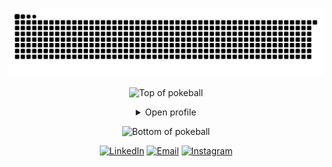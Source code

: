 
<p align = "center">
	<img src = "https://github.com/7oSkaaa/7oSkaaa/blob/output/github-contribution-grid-snake.svg?" alt = "Snake Game"/>
</p>

<div align="center">


![Top of pokeball](https://user-images.githubusercontent.com/44261381/209363264-ac854d3c-2cc2-44c4-928e-8a08d1013f46.png)

<details>
<summary>Open profile</summary>

<br>
<div>
<div align="center">
    <img height="200" alt="Avatar photo of Omar" src="https://raw.githubusercontent.com/Oomars1/Avatar/main/D00F432A-43CB-4996-AD43-BCE7F2C4F063.png" />
</div>

  <div align=center>
      <a href="https://git.io/typing-svg"><img src="https://readme-typing-svg.demolab.com/?font=VT323&size=35&duration=3500&pause=300&color=6A0572&center=true&vCenter=true&width=500&lines=Hey%2C+I+am+Omar+De%20Paz;Welcome+to+My+GitHub+Profile;Inquisitive+and+Curious+by+nature;Systems+Engineer;Frontend+and+Backend+Developer;Exploring+AI+and+Problem-solving;Hardworking+and+Ambitious;Gym+Enthusiast;Football+Lover;Music+and+Programming+Lover" alt="Typing SVG" /></a>
  </div>
</div>

<details>
<summary>About me</summary>

[//]: # (You must have a lf before the markdown element when inside a block for it to work: https://stackoverflow.com/questions/29368902/how-can-i-wrap-my-markdown-in-an-html-div)

<div align="left">

```js
/**
 * Represents me.
 *
 * @constructor
 * @param {string} location - Santa ana, El Salvador.
 * @param {string} languagues - Spanish, basic English.
 * @param {string} specialization - Specializing in frontend and backend development, mobile and web application development, backend systems architecture, database management, and software testing.
 * @param {string} interests - AI, Distributed Systems & problem-solving.
 * @param {string} hobbies - Hiking, playing video games, going to the gym, playing football, reading, and listening to music.
 * @param {string} education - Bachelor of Engineering in Computer Systems, Universidad Nacional de El Salvador.
 * @param {string} approachable - Yes, actively seeking exciting opportunities. Feel free to reach out for potential collaborations or job offers.
 * @param {string} strength - Resolute and determined in facing challenges.
 * @param {string} Weakness - Sometimes I focus too much on perfecting a solution, but I’m learning to find the balance between quality and speed..
 *
 * @throws {Punch} To any and all bugs.
 *
 * @returns {Object} Me.
 */
```
</div>

</details>

<details>
<summary>Tools</summary>
<div>
  <p style="display: inline-block;" align="center">
    <kbd>
	    <kbd>Programming Languages</kbd>
	    <br><br>
	    <img width="30px" src="https://skillicons.dev/icons?i=c" alt="C" title="C"/>
	    <img width="30px" src="https://skillicons.dev/icons?i=cs" alt="C#" title="C#"/>
	    <img width="30px" src="https://skillicons.dev/icons?i=java" alt="Java" title="Java"/>
	    <img width="30px" src="https://skillicons.dev/icons?i=js" alt="JavaScript" title="JavaScript"/>
	    <img width="30px" src="https://skillicons.dev/icons?i=py" alt="Python" title="Python"/>
	</kbd>
	<kbd>
      <kbd>Back-end</kbd>
      <br>
      <br>
      <img width="30px" src="https://skillicons.dev/icons?i=fastapi" alt="fastapi" title="fastapi"/>
	<img width="30px" src="https://skillicons.dev/icons?i=spring" alt="spring" title="spring"/>
	<img width="30px" src="https://skillicons.dev/icons?i=java" alt="java" title="java"/>
	<img width="30px" src="https://skillicons.dev/icons?i=django" alt="django" title="django"/>
</kbd>
     <kbd>
      <kbd>Mobile</kbd>
      <br>
      <br>
      <img width="30px" src="https://skillicons.dev/icons?i=kotlin" alt="kotlin" title="kotlin"/>
	<img width="30px" src="https://skillicons.dev/icons?i=py" alt="Python" title="Python"/>
    </kbd>
    <kbd>
      <kbd>Front-end</kbd>
      <br>
      <br>
      <img width="30px" src="https://skillicons.dev/icons?i=html" alt="html" title="html"/>
	<img width="30px" src="https://skillicons.dev/icons?i=css" alt="css" title="css"/>
	<img width="30px" src="https://skillicons.dev/icons?i=js" alt="js" title="js"/>
	<img width="30px" src="https://skillicons.dev/icons?i=vue" alt="Vue" title="vue"/>
	<img width="30px" src="https://skillicons.dev/icons?i=bootstrap" alt="bootstrap" title="bootstrap"/>
    </kbd>
    <kbd>
      <kbd>Database</kbd>
      <br>
      <br>
      <img width="30px" src="https://skillicons.dev/icons?i=mysql" alt="mysql" title="MySQL"/>
      <img width="30px" src="https://cdn.jsdelivr.net/gh/devicons/devicon/icons/postgresql/postgresql-original.svg" alt="postgres" title="Postgres SQL"/>
      <img width="30px" src="https://cdn.jsdelivr.net/gh/devicons/devicon/icons/mongodb/mongodb-plain.svg" alt="mongodb" title="Mongo DB"/>
	<img width="30px" src="https://skillicons.dev/icons?i=sqlite" alt="sqlite" title="Sqlite"/>
	<img width="30px" src="https://skillicons.dev/icons?i=firebase" alt="firebase" title="firebase"/>
    </kbd>
    <br>
    <br>
    <kbd>
      <kbd>Automation, Data Science & AI</kbd>
      <br>
      <br>
      <img width="30" src="https://github.com/marwin1991/profile-technology-icons/assets/136815194/ab742751-b55b-43d7-8f49-9a67e293f67c" alt="Puppeteer" title="Puppeteer"/>
      <img width="30px" src="https://cdn.jsdelivr.net/gh/devicons/devicon/icons/numpy/numpy-original.svg" alt="numpy" title="Numpy"/>
      <img width="30px" src="https://cdn.jsdelivr.net/gh/devicons/devicon/icons/pandas/pandas-original.svg" alt="pandas" title="Pandas"/>
      <img width="30px" src="https://freelogopng.com/images/all_img/1681038242chatgpt-logo-png.png" alt="chatgpt" title="Chat GPT"/>
      <img width="30px" src="https://skillicons.dev/icons?i=selenium" alt="selenium" title="Selenium"/>
	    <img width="30px" src="https://skillicons.dev/icons?i=postman" alt="postman" title="Postman"/>
    </kbd>
    <kbd>
      <kbd>Operating System, Networking & Deployment</kbd>
      <br>
      <br>
      <img width="30" src="https://user-images.githubusercontent.com/25181517/117269608-b7dcfb80-ae58-11eb-8e66-6cc8753553f0.png" alt="Android" title="Android"/>
	    <img width="30" src="https://user-images.githubusercontent.com/25181517/186884150-05e9ff6d-340e-4802-9533-2c3f02363ee3.png" alt="Windows" title="Windows"/>
	    <img width="30" src="https://github.com/marwin1991/profile-technology-icons/assets/76662862/2481dc48-be6b-4ebb-9e8c-3b957efe69fa" alt="Linux" title="Linux"/>
      <img width="30" src="https://user-images.githubusercontent.com/25181517/183345125-9a7cd2e6-6ad6-436f-8490-44c903bef84c.png" alt="Nginx" title="Nginx"/>
      <img width="30px" src="https://cdn.jsdelivr.net/gh/devicons/devicon/icons/git/git-plain.svg" alt="git" title="git" />
      <img width="30px" src="https://cdn.jsdelivr.net/gh/devicons/devicon/icons/docker/docker-plain.svg" alt="docker" title="Docker"/>
      <img width="30px" src="https://icon.icepanel.io/Technology/svg/GitHub-Actions.svg" alt="githubactions" title="Github Actions"/>
      <img width="30px" src="https://skillicons.dev/icons?i=debian" alt="debian" title="Debian"/>
      <img width="30px" src="https://skillicons.dev/icons?i=heroku" alt="heroku" title="Heroku"/>
      <img width="30px" src="https://skillicons.dev/icons?i=netlify" alt="netlify" title="Netlify"/>
	<img width="30px" src="https://skillicons.dev/icons?i=firebase" alt="firebase" title="Firebase"/>
	    <img width="30px" src="https://skillicons.dev/icons?i=jenkins" alt="jenkins" title="jenkins"/>
	    <img width="30px" src="https://skillicons.dev/icons?i=kubernetes" alt="kubernetes" title="Kubernetes"/>
	    <img width="30px" src="https://skillicons.dev/icons?i=git" alt="git" title="Git"/>
	    <img width="30px" src="https://skillicons.dev/icons?i=github" alt="github" title="Github"/>
	    <img width="30px" src="https://skillicons.dev/icons?i=gitlab" alt="gitlab" title="Gitlab"/>
    </kbd>
    <kbd>
      <kbd>Terminal Scripts</kbd>
      <br>
      <br>
      <img width="30px" src="https://cdn.jsdelivr.net/gh/devicons/devicon/icons/bash/bash-original.svg" alt="bash" title="bash"/>
      <img width="30px" src="https://cdn.jsdelivr.net/gh/devicons/devicon/icons/vim/vim-original.svg" alt="vim" title="Vim"/>
	    <img width="30px" src="https://skillicons.dev/icons?i=powershell" alt="powershell" title="Powershell"/>
	    <img width="30px" src="https://skillicons.dev/icons?i=npm" alt="npm" title="Npm"/>
	       <img width="30px" src="https://cdn.jsdelivr.net/gh/devicons/devicon/icons/git/git-original-wordmark.svg" alt="git" title="Git"/>
   <img width="30px" src="https://cdn.jsdelivr.net/gh/devicons/devicon/icons/ssh/ssh-original.svg" alt="ssh" title="SSH"/>
    </kbd>
    <kbd>
      <kbd>Tools</kbd>
      <br>
      <br>
      <img width="30px" src="https://cdn.jsdelivr.net/gh/devicons/devicon/icons/vscode/vscode-original.svg"  alt="VSCode" title="VS Code"/>
      <img width="30px" src="https://upload.wikimedia.org/wikipedia/en/d/d2/Sublime_Text_3_logo.png"  alt="sublime" title="Sublime"/>
      <img width="30" src="https://user-images.githubusercontent.com/25181517/192109061-e138ca71-337c-4019-8d42-4792fdaa7128.png" alt="Postman" title="Postman"/>
	<img width="30px" src="https://cdn.jsdelivr.net/gh/devicons/devicon/icons/pycharm/pycharm-original.svg" alt="PyCharm" title="PyCharm"/>
	<img width="30px" src="https://cdn.jsdelivr.net/gh/devicons/devicon/icons/android/android-original.svg" alt="Android Studio" title="Android Studio"/>
	<img width="30px" src="https://cdn.jsdelivr.net/gh/devicons/devicon/icons/figma/figma-original.svg" alt="Figma" title="Figma"/>
	<img width="30px" src="https://cdn.jsdelivr.net/gh/devicons/devicon/icons/notion/notion-original.svg" alt="Notion" title="Notion"/>
	<img width="30px" src="https://cdn.jsdelivr.net/gh/devicons/devicon/icons/slack/slack-original.svg" alt="Slack" title="Slack"/>
	    
  </kbd>
</div>
</details>
<details>
	# 📊 GitHub Stats:
![](https://github-readme-stats.vercel.app/api?username=Oomars1&theme=radical&hide_border=false&include_all_commits=false&count_private=false)<br/>
![](https://nirzak-streak-stats.vercel.app/?user=Oomars1&theme=radical&hide_border=false)<br/>
![](https://github-readme-stats.vercel.app/api/top-langs/?username=GeraCampos21&theme=radical&hide_border=false&include_all_commits=false&count_private=false&layout=compact)
</details>

<details>
  <summary>Quote</summary>
  <br>
  <blockquote>
    “It’s not about how hard you hit. It’s about how hard you can get hit and keep moving forward. How much you can take and keep moving forward. That’s how winning is done!”
    <br><strong>- Rocky Balboa – Sylvester Stallone</strong>
</blockquote>

</details>


<details>
  <summary>What can I do for you?</summary>
  <table style="border: none; width: 100%; table-layout: fixed;">
    <tr>
      <td style="width: 50%; padding: 10px;" valign="top">
        <h2>Let's Work on Your Project Together!</h2>
      <p>If you have any questions about frontend, backend development, or any general development topics, feel free to <a href="mailto:ompaz7558@gmail.com">contact me by email</a>. I’ll be happy to assist you and collaborate on exciting projects.</p>
      </td>
      <td style="width: 50%; padding: 10px;" valign="top">
        <h2>It's not perfect, isn't it?</h2>
        <p>
          <img alt="Feedback" src="https://img.shields.io/badge/Ask%20me-anything-1abc9c.svg" />
        </p>
        <blockquote style="font-style: italic; color: #555;">
          "I think it’s very important to have a feedback loop, where you’re constantly thinking about what you’ve done and how you could be doing it better."
          <br><strong>- Elon Musk</strong>
        </blockquote>
      </td>
    </tr>
  </table>
</details>


</details>

![Bottom of pokeball](https://user-images.githubusercontent.com/44261381/209363271-905d2a5e-8a18-44c0-a450-45dddd4d5036.png)

</div>

<div align=center>
 <a href="www.linkedin.com/in/edwin-omar-mendez-de-paz-380004239" target="_blank"><img src="https://img.shields.io/static/v1?style=for-the-badge&message=LinkedIn&color=0A66C2&logo=LinkedIn&logoColor=FFFFFF&label=" alt="LinkedIn" /></a>
<a href="mailto:ompaz7558@gmail.com?subject=Hi%20Kartik%20,%20nice%20to%20meet%20you!" target="_blank"><img alt="Email" src="https://img.shields.io/static/v1?style=for-the-badge&message=Gmail&color=EA4335&logo=Gmail&logoColor=FFFFFF&label=" /></a>
<a href="https://www.instagram.com/oomars_1" target="_blank">
  <img alt="Instagram" src="https://img.shields.io/static/v1?style=for-the-badge&message=Instagram&color=E4405F&logo=Instagram&logoColor=FFFFFF&label=" />
</a>
</div>

